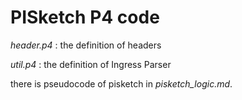 # PISketch P4 code

*header.p4* : the definition of headers

*util.p4* : the definition of Ingress Parser

there is pseudocode of pisketch in *pisketch_logic.md*.

